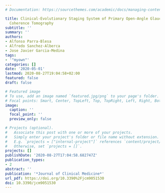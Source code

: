 ```yaml
---
# Documentation: https://sourcethemes.com/academic/docs/managing-content/

title: Clinical-Evolutionary Staging System of Primary Open-Angle Glaucoma Using Optical
  Coherence Tomography
subtitle: ''
summary: ''
authors:
- Alfonso Parra-Blesa
- Alfredo Sanchez-Alberca
- Jose Javier Garcia-Medina
tags:
- '"myown"'
categories: []
date: '2020-05-01'
lastmod: 2020-08-27T19:04:58+02:00
featured: false
draft: false

# Featured image
# To use, add an image named `featured.jpg/png` to your page's folder.
# Focal points: Smart, Center, TopLeft, Top, TopRight, Left, Right, BottomLeft, Bottom, BottomRight.
image:
  caption: ''
  focal_point: ''
  preview_only: false

# Projects (optional).
#   Associate this post with one or more of your projects.
#   Simply enter your project's folder or file name without extension.
#   E.g. `projects = ["internal-project"]` references `content/project/deep-learning/index.md`.
#   Otherwise, set `projects = []`.
projects: []
publishDate: '2020-08-27T17:04:58.682747Z'
publication_types:
- 2
abstract: ''
publication: '*Journal of Clinical Medicine*'
url_pdf: https://doi.org/10.3390%2Fjcm9051530
doi: 10.3390/jcm9051530
---
```

